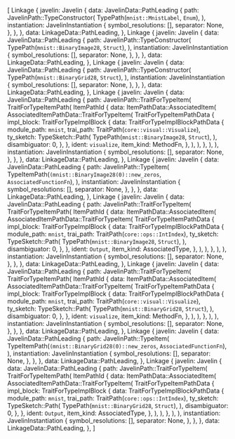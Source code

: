 [
    Linkage {
        javelin: Javelin {
            data: JavelinData::PathLeading {
                path: JavelinPath::TypeConstructor(
                    TypePath(`mnist::MnistLabel`, `Enum`),
                ),
                instantiation: JavelinInstantiation {
                    symbol_resolutions: [],
                    separator: None,
                },
            },
        },
        data: LinkageData::PathLeading,
    },
    Linkage {
        javelin: Javelin {
            data: JavelinData::PathLeading {
                path: JavelinPath::TypeConstructor(
                    TypePath(`mnist::BinaryImage28`, `Struct`),
                ),
                instantiation: JavelinInstantiation {
                    symbol_resolutions: [],
                    separator: None,
                },
            },
        },
        data: LinkageData::PathLeading,
    },
    Linkage {
        javelin: Javelin {
            data: JavelinData::PathLeading {
                path: JavelinPath::TypeConstructor(
                    TypePath(`mnist::BinaryGrid28`, `Struct`),
                ),
                instantiation: JavelinInstantiation {
                    symbol_resolutions: [],
                    separator: None,
                },
            },
        },
        data: LinkageData::PathLeading,
    },
    Linkage {
        javelin: Javelin {
            data: JavelinData::PathLeading {
                path: JavelinPath::TraitForTypeItem(
                    TraitForTypeItemPath(
                        ItemPathId {
                            data: ItemPathData::AssociatedItem(
                                AssociatedItemPathData::TraitForTypeItem(
                                    TraitForTypeItemPathData {
                                        impl_block: TraitForTypeImplBlock {
                                            data: TraitForTypeImplBlockPathData {
                                                module_path: `mnist`,
                                                trai_path: TraitPath(`core::visual::Visualize`),
                                                ty_sketch: TypeSketch::Path(
                                                    TypePath(`mnist::BinaryImage28`, `Struct`),
                                                ),
                                                disambiguator: 0,
                                            },
                                        },
                                        ident: `visualize`,
                                        item_kind: MethodFn,
                                    },
                                ),
                            ),
                        },
                    ),
                ),
                instantiation: JavelinInstantiation {
                    symbol_resolutions: [],
                    separator: None,
                },
            },
        },
        data: LinkageData::PathLeading,
    },
    Linkage {
        javelin: Javelin {
            data: JavelinData::PathLeading {
                path: JavelinPath::TypeItem(
                    TypeItemPath(`(mnist::BinaryImage28(0)::new_zeros`, `AssociatedFunctionFn`),
                ),
                instantiation: JavelinInstantiation {
                    symbol_resolutions: [],
                    separator: None,
                },
            },
        },
        data: LinkageData::PathLeading,
    },
    Linkage {
        javelin: Javelin {
            data: JavelinData::PathLeading {
                path: JavelinPath::TraitForTypeItem(
                    TraitForTypeItemPath(
                        ItemPathId {
                            data: ItemPathData::AssociatedItem(
                                AssociatedItemPathData::TraitForTypeItem(
                                    TraitForTypeItemPathData {
                                        impl_block: TraitForTypeImplBlock {
                                            data: TraitForTypeImplBlockPathData {
                                                module_path: `mnist`,
                                                trai_path: TraitPath(`core::ops::IntIndex`),
                                                ty_sketch: TypeSketch::Path(
                                                    TypePath(`mnist::BinaryImage28`, `Struct`),
                                                ),
                                                disambiguator: 0,
                                            },
                                        },
                                        ident: `Output`,
                                        item_kind: AssociatedType,
                                    },
                                ),
                            ),
                        },
                    ),
                ),
                instantiation: JavelinInstantiation {
                    symbol_resolutions: [],
                    separator: None,
                },
            },
        },
        data: LinkageData::PathLeading,
    },
    Linkage {
        javelin: Javelin {
            data: JavelinData::PathLeading {
                path: JavelinPath::TraitForTypeItem(
                    TraitForTypeItemPath(
                        ItemPathId {
                            data: ItemPathData::AssociatedItem(
                                AssociatedItemPathData::TraitForTypeItem(
                                    TraitForTypeItemPathData {
                                        impl_block: TraitForTypeImplBlock {
                                            data: TraitForTypeImplBlockPathData {
                                                module_path: `mnist`,
                                                trai_path: TraitPath(`core::visual::Visualize`),
                                                ty_sketch: TypeSketch::Path(
                                                    TypePath(`mnist::BinaryGrid28`, `Struct`),
                                                ),
                                                disambiguator: 0,
                                            },
                                        },
                                        ident: `visualize`,
                                        item_kind: MethodFn,
                                    },
                                ),
                            ),
                        },
                    ),
                ),
                instantiation: JavelinInstantiation {
                    symbol_resolutions: [],
                    separator: None,
                },
            },
        },
        data: LinkageData::PathLeading,
    },
    Linkage {
        javelin: Javelin {
            data: JavelinData::PathLeading {
                path: JavelinPath::TypeItem(
                    TypeItemPath(`(mnist::BinaryGrid28(0)::new_zeros`, `AssociatedFunctionFn`),
                ),
                instantiation: JavelinInstantiation {
                    symbol_resolutions: [],
                    separator: None,
                },
            },
        },
        data: LinkageData::PathLeading,
    },
    Linkage {
        javelin: Javelin {
            data: JavelinData::PathLeading {
                path: JavelinPath::TraitForTypeItem(
                    TraitForTypeItemPath(
                        ItemPathId {
                            data: ItemPathData::AssociatedItem(
                                AssociatedItemPathData::TraitForTypeItem(
                                    TraitForTypeItemPathData {
                                        impl_block: TraitForTypeImplBlock {
                                            data: TraitForTypeImplBlockPathData {
                                                module_path: `mnist`,
                                                trai_path: TraitPath(`core::ops::IntIndex`),
                                                ty_sketch: TypeSketch::Path(
                                                    TypePath(`mnist::BinaryGrid28`, `Struct`),
                                                ),
                                                disambiguator: 0,
                                            },
                                        },
                                        ident: `Output`,
                                        item_kind: AssociatedType,
                                    },
                                ),
                            ),
                        },
                    ),
                ),
                instantiation: JavelinInstantiation {
                    symbol_resolutions: [],
                    separator: None,
                },
            },
        },
        data: LinkageData::PathLeading,
    },
]